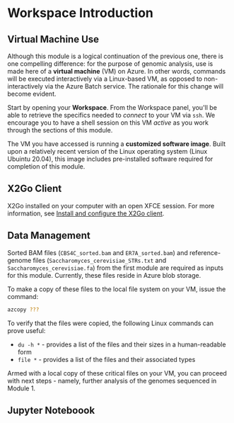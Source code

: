 # Workspace Introduction

## Virtual Machine Use 

Although this module is a logical continuation of the previous one, there is one compelling difference: for the purpose of genomic analysis, use is made here of a **virtual machine** (VM) on Azure. In other words, commands will be executed interactively via a Linux-based VM, as opposed to non-interactively via the Azure Batch service. The rationale for this change will become evident.

<!--- has it become eviudent? --->

Start by opening your **Workspace**. From the Workspace panel, you'll be able to retrieve the specifics needed to _connect_ to your VM via `ssh`. We encourage you to have a shell session on this VM _active_ as you work through the sections of this module. 

The VM you have accessed is running a **customized software image**. Built upon a relatively recent version of the Linux operating system (Linux Ubuintu 20.04), this image includes pre-installed software required for completion of this module. 

<!--- check O/S version --->

## X2Go Client 

X2Go installed on your computer with an open XFCE session. For more information, see [Install and configure the X2Go client](https://learn.microsoft.com/en-us/azure/machine-learning/data-science-virtual-machine/dsvm-ubuntu-intro#x2go). 

## Data Management 

Sorted BAM files (`CBS4C_sorted.bam` and `ER7A_sorted.bam`) and reference-genome files (`Saccharomyces_cerevisiae_STRs.txt` and `Saccharomyces_cerevisiae.fa`) from the first module are required as inputs for this module. Currently, these files reside in Azure blob storage. 

To make a copy of these files to the local file system on your VM, issue the command:

```bash
azcopy ???
```

To verify that the files were copied, the following Linux commands can prove useful:

- `du -h *` - provides a list of the files and their sizes in a human-readable form
- `file *` - provides a list of the files and their associated types 

<!--- include reference outputs for above commands? --->

Armed with a local copy of these critical files on your VM, you can proceed with next steps - namely, further analysis of the genomes sequenced in Module 1. 

## Jupyter Noteboook 

